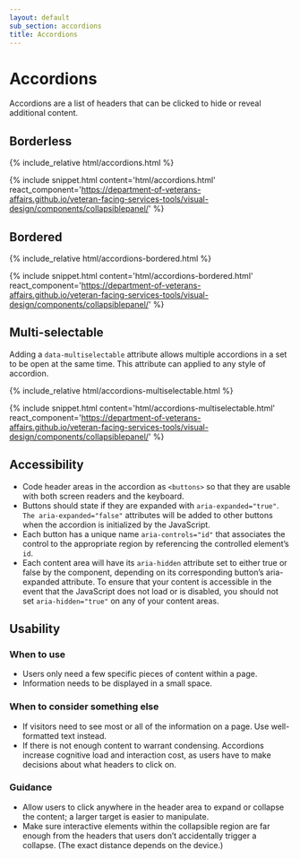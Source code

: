 ```yaml
---
layout: default
sub_section: accordions
title: Accordions
---
```


# Accordions

<div class="va-introtext" markdown="1">
Accordions are a list of headers that can be clicked to hide or reveal additional content.
</div>

## Borderless

<div class="site-showcase">
{% include_relative html/accordions.html %}
</div>

{% include snippet.html content='html/accordions.html' react_component='https://department-of-veterans-affairs.github.io/veteran-facing-services-tools/visual-design/components/collapsiblepanel/' %}

## Bordered

<div class="site-showcase">
{% include_relative html/accordions-bordered.html %}
</div>

{% include snippet.html content='html/accordions-bordered.html' react_component='https://department-of-veterans-affairs.github.io/veteran-facing-services-tools/visual-design/components/collapsiblepanel/' %}

## Multi-selectable

Adding a `data-multiselectable` attribute allows multiple accordions in a set to be open at the same time. This attribute can applied to any style of accordion.

<div class="site-showcase">
{% include_relative html/accordions-multiselectable.html %}
</div>

{% include snippet.html content='html/accordions-multiselectable.html' react_component='https://department-of-veterans-affairs.github.io/veteran-facing-services-tools/visual-design/components/collapsiblepanel/' %}


## Accessibility

* Code header areas in the accordion as `<buttons>` so that they are usable with both screen readers and the keyboard.
* Buttons should state if they are expanded with `aria-expanded="true"`. `The aria-expanded="false"` attributes will be added to other buttons when the accordion is initialized by the JavaScript.
* Each button has a unique name `aria-controls="id"` that associates the control to the appropriate region by referencing the controlled element’s `id`.
* Each content area will have its `aria-hidden` attribute set to either true or false by the component, depending on its corresponding button’s aria-expanded attribute. To ensure that your content is accessible in the event that the JavaScript does not load or is disabled, you should not set `aria-hidden="true"` on any of your content areas.

## Usability

### When to use

* Users only need a few specific pieces of content within a page.
* Information needs to be displayed in a small space.

### When to consider something else

* If visitors need to see most or all of the information on a page. Use well-formatted text instead.
* If there is not enough content to warrant condensing. Accordions increase cognitive load and interaction cost, as users have to make decisions about what headers to click on.

### Guidance

* Allow users to click anywhere in the header area to expand or collapse the content; a larger target is easier to manipulate.
* Make sure interactive elements within the collapsible region are far enough from the headers that users don’t accidentally trigger a collapse. (The exact distance depends on the device.)
